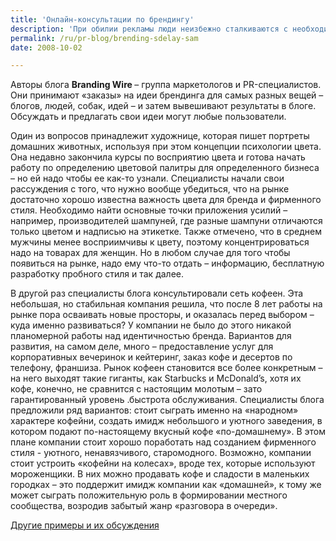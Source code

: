 ```yaml
---
title: 'Онлайн-консультации по брендингу'
description: 'При обилии рекламы люди неизбежно сталкиваются с необходимостью как-то защитить от нее свое сознание. Кто-то воюет с рекламой, кто-то старается ее не замечать, а кто-то выбирает третий путь – самому стать немного рекламистом, чтобы обрести гарантированный фильтр восприятия. Когда понимаешь некоторые законы рекламы и пытаешься заниматься рекламой сам, рекламные постеры и ролики просто не действуют на сознание, и воспринимаются отстраненно – оценивается эффективность, исполнение, идея.'
permalink: /ru/pr-blog/brending-sdelay-sam
date: 2008-10-02

---
```


Авторы блога <strong>Branding Wire </strong> – группа маркетологов и PR-специалистов. Они принимают «заказы» на идеи брендинга для самых разных вещей – блогов, людей, собак, идей – и затем вывешивают результаты в блоге. Обсуждать и предлагать свои идеи могут любые пользователи.

Один из вопросов принадлежит художнице, которая пишет портреты домашних животных, используя при этом концепции психологии цвета. Она недавно закончила курсы по восприятию цвета и готова начать работу по определению цветовой палитры для определенного бизнеса – но ей надо чтобы ее как-то узнали. Специалисты начали свои рассуждения с того, что нужно вообще убедиться, что на рынке достаточно хорошо известна важность цвета для бренда и фирменного стиля. Необходимо найти основные точки приложения усилий – например, производителей шампуней, где разные шампуни отличаются только цветом  и надписью на этикетке. Также отмечено, что в среднем мужчины менее восприимчивы к цвету, поэтому концентрироваться надо на товарах для женщин. Но в любом случае для того чтобы появиться на рынке, надо ему что-то отдать – информацию,  бесплатную разработку пробного стиля и так далее.

В другой раз специалисты блога консультировали сеть кофеен. Эта небольшая, но стабильная компания решила, что после 8 лет работы на рынке пора осваивать новые просторы, и оказалась перед выбором – куда именно развиваться? У компании не было до этого никакой планомерной работы над идентичностью бренда. Вариантов для развития, на самом деле, много – предоставление услуг для корпоративных вечеринок и кейтеринг, заказ кофе и десертов по телефону, франшиза. Рынок кофеен становится все более конкретным – на него выходят такие гиганты, как Starbucks и McDonald’s, хотя их кофе, конечно, не сравнится с настоящим молотым – зато гарантированный уровень .быстрота обслуживания. Специалисты блога предложили ряд вариантов: стоит сыграть именно на «народном» характере кофейни, создать имидж небольшого и уютного заведения, в котором подают по-настоящему вкусный кофе «по-домашнему». В этом плане компании стоит хорошо поработать над созданием фирменного стиля - уютного, ненавязчивого, старомодного. Возможно, компании стоит устроить «кофейни на колесах», вроде тех, которые используют мороженщики. В них можно продавать кофе и сладости в маленьких городках – это поддержит имидж компании как «домашней», к тому же может сыграть положительную роль в формировании местного сообщества, возродив забытый жанр «разговора в очереди».

<a href="http://www.brandingwire.com/">Другие примеры и их обсуждения</a>

